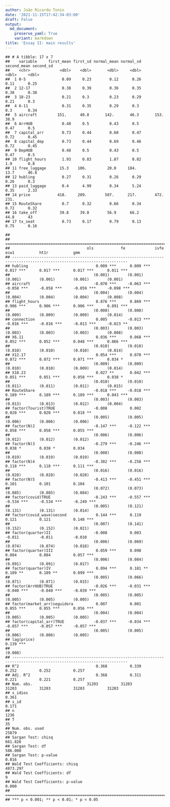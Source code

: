 ```yaml
---
author: João Ricardo Tonin
date: '2021-11-15T17:42:34-03:00'
draft: False
output:
  md_document:
    preserve_yaml: True
    variant: markdown
title: 'Essay II: main results'
---
```


    ## # A tibble: 17 x 7
    ##    variable     first_mean first_sd normal_mean normal_sd second_mean second_sd
    ##    <chr>             <dbl>    <dbl>       <dbl>     <dbl>       <dbl>     <dbl>
    ##  1 0-5                0.09     0.23        0.12      0.26        0.11      0.25
    ##  2 12-17              0.38     0.39        0.36      0.35        0.38      0.38
    ##  3 18-23              0.21     0.3         0.23      0.29        0.21      0.3 
    ##  4 6-11               0.31     0.35        0.29      0.3         0.3       0.34
    ##  5 aircraft         151.      40.8       142.       46.3       153.       38.9 
    ##  6 ArrHUB             0.48     0.5         0.43      0.5         0.47      0.5 
    ##  7 capital_arr        0.73     0.44        0.68      0.47        0.72      0.45
    ##  8 capital_dep        0.73     0.44        0.69      0.46        0.72      0.45
    ##  9 DepHUB             0.48     0.5         0.43      0.5         0.47      0.5 
    ## 10 flight_hours       1.93     0.83        1.87      0.82        1.9       0.8 
    ## 11 free_luggage      15.3    106.         20.0     184.         13.7      46.8 
    ## 12 hubling            0.27     0.31        0.26      0.29        0.26      0.3 
    ## 13 paid_luggage       0.4      4.99        0.34      5.24        0.35      2.33
    ## 14 price            418.     209.        507.      217.        472.      231.  
    ## 15 RouteShare         0.7      0.32        0.66      0.34        0.72      0.32
    ## 16 take_off          39.8     39.0        56.9      66.2        44.8      43   
    ## 17 tx_seat            0.73     0.17        0.79      0.13        0.75      0.16

    ## 
    ## =========================================================================================================================
    ##                                  ols            fe             ivfe           ecw1           ht1r           gmm          
    ## -------------------------------------------------------------------------------------------------------------------------
    ## hubling                              0.009 ***      0.009 ***      0.017 ***      0.017 ***      0.017 ***      0.011 ***
    ##                                     (0.001)        (0.001)        (0.001)        (0.001)        (0.001)        (0.001)   
    ## aircraft                            -0.070 ***     -0.063 ***     -0.058 ***     -0.058 ***     -0.059 ***     -0.098 ***
    ##                                     (0.004)        (0.004)        (0.004)        (0.004)        (0.004)        (0.008)   
    ## flight_hours                         0.876 ***      0.869 ***      0.906 ***      0.906 ***      0.906 ***      0.891 ***
    ##                                     (0.008)        (0.008)        (0.009)        (0.009)        (0.009)        (0.014)   
    ## connection                           0.005         -0.013 ***     -0.016 ***     -0.016 ***     -0.013 ***     -0.023 ** 
    ##                                     (0.003)        (0.003)        (0.003)        (0.003)        (0.003)        (0.008)   
    ## X6.11                                0.036 ***      0.068 ***      0.052 ***      0.052 ***      0.048 ***      0.066 ***
    ##                                     (0.010)        (0.010)        (0.010)        (0.010)        (0.010)        (0.014)   
    ## X12.17                               0.054 ***      0.070 ***      0.072 ***      0.072 ***      0.071 ***      0.034 *  
    ##                                     (0.009)        (0.009)        (0.010)        (0.010)        (0.009)        (0.014)   
    ## X18.23                               0.027 **       0.042 ***      0.051 ***      0.051 ***      0.050 ***      0.038 *  
    ##                                     (0.010)        (0.010)        (0.011)        (0.011)        (0.011)        (0.015)   
    ## RouteShare                          -0.018 ***     -0.018 ***      0.189 ***      0.189 ***      0.189 ***      0.043 ***
    ##                                     (0.003)        (0.003)        (0.013)        (0.013)        (0.012)        (0.004)   
    ## factor(Tourist)TRUE                 -0.008          0.002          0.020 ***      0.020 ***      0.018 **                
    ##                                     (0.005)        (0.005)        (0.006)        (0.006)        (0.006)                  
    ## factor(N)2                          -0.147 ***     -0.122 ***      0.058 ***      0.058 ***      0.055 ***               
    ##                                     (0.006)        (0.006)        (0.012)        (0.012)        (0.012)                  
    ## factor(N)3                          -0.279 ***     -0.246 ***      0.038 *        0.038 *        0.034                   
    ##                                     (0.008)        (0.008)        (0.019)        (0.019)        (0.019)                  
    ## factor(N)4                          -0.302 ***     -0.258 ***      0.118 ***      0.118 ***      0.111 ***               
    ##                                     (0.016)        (0.016)        (0.028)        (0.028)        (0.028)                  
    ## factor(N)5                          -0.413 ***     -0.451 ***      0.101          0.101          0.104                   
    ##                                     (0.072)        (0.073)        (0.085)        (0.085)        (0.084)                  
    ## factor(covid)TRUE                   -0.243 ***     -0.557 ***     -0.534 ***     -0.534 ***     -0.249 ***               
    ##                                     (0.005)        (0.121)        (0.131)        (0.131)        (0.014)                  
    ## factor(covid_wave)second             0.144 ***      0.119          0.121          0.121          0.148 ***               
    ##                                     (0.007)        (0.141)        (0.152)        (0.152)        (0.021)                  
    ## factor(quarter)II                   -0.008          0.003         -0.011         -0.011         -0.010                   
    ##                                     (0.006)        (0.069)        (0.074)        (0.074)        (0.018)                  
    ## factor(quarter)III                   0.059 ***      0.098          0.084          0.084          0.057 ***               
    ##                                     (0.006)        (0.084)        (0.091)        (0.091)        (0.017)                  
    ## factor(quarter)IV                    0.094 ***      0.181 **       0.189 **       0.189 **       0.099 ***               
    ##                                     (0.005)        (0.066)        (0.071)        (0.071)        (0.015)                  
    ## factor(ArrHUB)TRUE                  -0.026 ***     -0.031 ***     -0.040 ***     -0.040 ***     -0.039 ***               
    ##                                     (0.005)        (0.005)        (0.005)        (0.005)        (0.005)                  
    ## factor(market_arr)seguidora          0.007          0.001          0.055 ***      0.055 ***      0.056 ***               
    ##                                     (0.004)        (0.004)        (0.005)        (0.005)        (0.005)                  
    ## factor(capital_arr)TRUE             -0.037 ***     -0.034 ***     -0.057 ***     -0.057 ***     -0.057 ***               
    ##                                     (0.005)        (0.005)        (0.006)        (0.006)        (0.005)                  
    ## lag(price)                                                                                                      0.139 ***
    ##                                                                                                                (0.008)   
    ## -------------------------------------------------------------------------------------------------------------------------
    ## R^2                                  0.368          0.339          0.252          0.252          0.257                   
    ## Adj. R^2                             0.368          0.311          0.221          0.221          0.257                   
    ## Num. obs.                        31203          31203          31203          31203          31203          31203        
    ## s_idios                                                                                          0.361                   
    ## s_id                                                                                             0.171                   
    ## n                                                                                                            1236        
    ## T                                                                                                              35        
    ## Num. obs. used                                                                                              25879        
    ## Sargan Test: chisq                                                                                            661.826    
    ## Sargan Test: df                                                                                               586.000    
    ## Sargan Test: p-value                                                                                            0.016    
    ## Wald Test Coefficients: chisq                                                                                4873.297    
    ## Wald Test Coefficients: df                                                                                      9        
    ## Wald Test Coefficients: p-value                                                                                 0.000    
    ## =========================================================================================================================
    ## *** p < 0.001; ** p < 0.01; * p < 0.05
